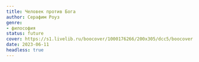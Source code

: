 ```yaml
---
title: Человек против Бога
author: Серафим Роуз
genre:
- философия
status: future
cover: https://s1.livelib.ru/boocover/1000176266/200x305/dcc5/boocover.jpg
date: 2023-06-11
headless: true
---
```


